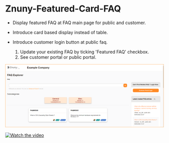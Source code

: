 # Znuny-Featured-Card-FAQ
- Display featured FAQ at FAQ main page for public and customer. 
- Introduce card based display instead of table.
- Introduce customer login button at public faq.

	1. Update your existing FAQ by ticking 'Featured FAQ' checkbox.
	2. See customer portal or public portal.
	
![faq-card](doc/en/images/faq-card.png)
		
[![Watch the video](https://img.youtube.com/vi/u5YRaMt2UTQ/hqdefault.jpg)](https://www.youtube.com/embed/u5YRaMt2UTQ)